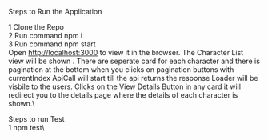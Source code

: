 Steps to Run the Application

  1  Clone the Repo\
  2  Run command npm i\
  3  Run command npm start\
  Open [http://localhost:3000](http://localhost:3000) to view it in the browser. The Character List view will be shown . There are seperate card for each character and there is pagination at the bottom when you clicks on pagination buttons with currentIndex ApiCall will start till the api returns the response Loader will be visbile to the users. Clicks on the View Details Button in any card it  will redirect you to the details page where the details of each character is shown.\


Steps to run Test\
1 npm test\
